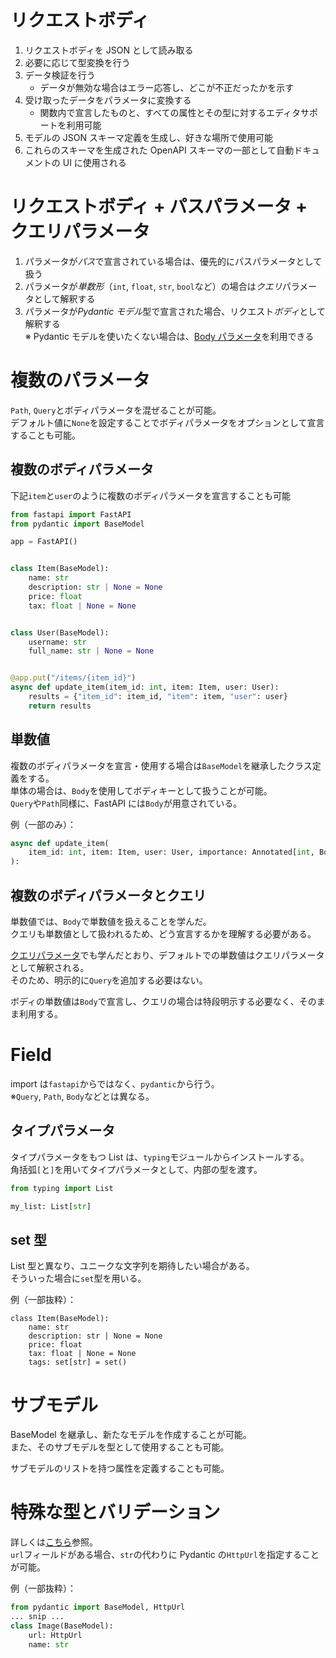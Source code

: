 # リクエストボディ

1. リクエストボディを JSON として読み取る
2. 必要に応じて型変換を行う
3. データ検証を行う
   - データが無効な場合はエラー応答し、どこが不正だったかを示す
4. 受け取ったデータをパラメータに変換する
   - 関数内で宣言したものと、すべての属性とその型に対するエディタサポートを利用可能
5. モデルの JSON スキーマ定義を生成し、好きな場所で使用可能
6. これらのスキーマを生成された OpenAPI スキーマの一部として自動ドキュメントの UI に使用される

# リクエストボディ + パスパラメータ + クエリパラメータ

1. パラメータが*パス*で宣言されている場合は、優先的にパスパラメータとして扱う
2. パラメータが*単数形*（`int`, `float`, `str`, `bool`など）の場合は*クエリ*パラメータとして解釈する
3. パラメータが*Pydantic モデル*型で宣言された場合、リクエスト*ボディ*として解釈する  
   ※ Pydantic モデルを使いたくない場合は、[Body パラメータ](https://fastapi.tiangolo.com/ja/tutorial/body-multiple-params/#_2)を利用できる

# 複数のパラメータ

`Path`, `Query`とボディパラメータを混ぜることが可能。  
デフォルト値に`None`を設定することでボディパラメータをオプションとして宣言することも可能。

## 複数のボディパラメータ

下記`item`と`user`のように複数のボディパラメータを宣言することも可能

```python
from fastapi import FastAPI
from pydantic import BaseModel

app = FastAPI()


class Item(BaseModel):
    name: str
    description: str | None = None
    price: float
    tax: float | None = None


class User(BaseModel):
    username: str
    full_name: str | None = None


@app.put("/items/{item_id}")
async def update_item(item_id: int, item: Item, user: User):
    results = {"item_id": item_id, "item": item, "user": user}
    return results
```

## 単数値

複数のボディパラメータを宣言・使用する場合は`BaseModel`を継承したクラス定義をする。  
単体の場合は、`Body`を使用してボディキーとして扱うことが可能。  
`Query`や`Path`同様に、FastAPI には`Body`が用意されている。

例（一部のみ）：

```python
async def update_item(
    item_id: int, item: Item, user: User, importance: Annotated[int, Body()]
):
```

## 複数のボディパラメータとクエリ

単数値では、`Body`で単数値を扱えることを学んだ。  
クエリも単数値として扱われるため、どう宣言するかを理解する必要がある。

[クエリパラメータ](./クエリパラメータ.md)でも学んだとおり、デフォルトでの単数値はクエリパラメータとして解釈される。  
そのため、明示的に`Query`を追加する必要はない。

ボディの単数値は`Body`で宣言し、クエリの場合は特段明示する必要なく、そのまま利用する。

# Field

import は`fastapi`からではなく、`pydantic`から行う。  
※`Query`, `Path`, `Body`などとは異なる。

## タイプパラメータ

タイプパラメータをもつ List は、`typing`モジュールからインストールする。  
角括弧`[`と`]`を用いてタイプパラメータとして、内部の型を渡す。

```python
from typing import List

my_list: List[str]
```

## set 型

List 型と異なり、ユニークな文字列を期待したい場合がある。  
そういった場合に`set`型を用いる。

例（一部抜粋）：

```pytyon
class Item(BaseModel):
    name: str
    description: str | None = None
    price: float
    tax: float | None = None
    tags: set[str] = set()
```

# サブモデル

BaseModel を継承し、新たなモデルを作成することが可能。  
また、そのサブモデルを型として使用することも可能。

サブモデルのリストを持つ属性を定義することも可能。

# 特殊な型とバリデーション

詳しくは[こちら](https://docs.pydantic.dev/latest/concepts/types/)参照。  
`url`フィールドがある場合、`str`の代わりに Pydantic の`HttpUrl`を指定することが可能。

例（一部抜粋）：

```python
from pydantic import BaseModel, HttpUrl
... snip ...
class Image(BaseModel):
    url: HttpUrl
    name: str
```
